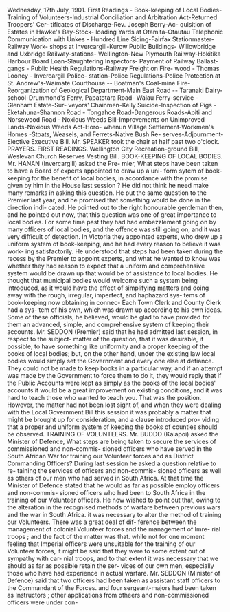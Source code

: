 Wednesday, 17th July, 1901. First Readings - Book-keeping of Local Bodies- Training of Volunteers-Industrial Conciliation and Arbitration Act-Returned Troopers' Cer- tificates of Discharge-Rev. Joseph Berry-Ac- quisition of Estates in Hawke's Bay-Stock- loading Yards at Otamita-Otautau Telephonic Communication with Unkes - Hundred Line Siding-Fairfax Stationmaster-Railway Work- shops at Invercargill-Kurow Public Buildings- Willowbridge and Uxbridge Railway-stations- Wellington-New Plymouth Railway-Hokitika Harbour Board Loan-Slaughtering Inspectors- Payment of Railway Ballast-gangs - Public Health Regulations-Railway Freight on Fire- wood - Thomas Looney - Invercargill Police- station-Police Regulations-Police Protection at St. Andrew's-Waimate Courthouse -- Boatman's Coal-mine Fire-Reorganization of Geological Department-Main East Road -- Taranaki Dairy- school-Drummond's Ferry, Papatotara Road- Waiau Ferry-service - Glenham Estate-Sur- veyors' Chainmen-Kelly Suicide-Inspection of Pigs - Eketahuna-Shannon Road - Tongahoe Road-Dangerous Roads-Apiti and Norsewood Road - Noxious Weeds Bill-Improvements on Unimproved Lands-Noxious Weeds Act-Horo- whenun Village Settlement-Workmen's Homes -Stoats, Weasels, and Ferrets-Native Bush Re- serves-Adjournment-Elective Executive Bill. Mr. SPEAKER took the chair at half past two o'clock. PRAYERS. FIRST READINGS. Wellington City Recreation-ground Bill, Weslevan Church Reserves Vesting Bill. BOOK-KEEPING OF LOCAL BODIES. Mr. HANAN (Invercargill) asked the Pre- mier, What steps have been taken to have a Board of experts appointed to draw up a uni- form sytem of book-keeping for the benefit of local bodies, in accordance with the promise given by him in the House last session ? He did not think he need make many remarks in asking this question. He put the same question to the Premier last year, and he promised that something would be done in the direction indi- cated. He pointed out to the right honourable gentleman then, and he pointed out now, that this question was one of great importance to local bodies. For some time past they had had embezzlement going on by many officers of local bodies, and the offence was still going on, and it was very difficult of detection. In Victoria they appointed experts, who drew up a uniform system of book-keeping, and he had every reason to believe it was work- ing satisfactorily. He understood that steps had been taken during the recess by the Premier to appoint experts, and what he wanted to know was whether they had reason to expect that a uniform and comprehensive system would be drawn up that would be of assistance to local bodies. He thought that municipal bodies would welcome such a system being introduced, as it would have the effect of simplifying matters and doing away with the rough, irregular, imperfect, and haphazard sys- tems of book-keeping now obtaining in connec- Each Town Clerk and County Clerk had a sys- tem of his own, which was drawn up according to his own ideas. Some of these officials, he believed, would be glad to have provided for them an advanced, simple, and comprehensive system of keeping their accounts. Mr. SEDDON (Premier) said that he had admitted last session, in respect to the subject- matter of the question, that it was desirable, if possible, to have something like uniformity and a proper keeping of the books of local bodies; but, on the other hand, under the existing law local bodies would simply set the Government and every one else at defiance. They could not be made to keep books in a particular way, and if an attempt was made by the Government to force them to do it, they would reply that if the Public Accounts were kept as simply as the books of the local bodies' accounts it would be a great improvement on existing conditions, and it was hard to teach those who wanted to teach you. That was the position. However, the matter had not been lost sight of, and when they were dealing with the Local Government Bill this session it was probably a matter that might be brought up for consideration, and a clause introduced pro- viding that a proper and uniform system of keeping the books of counties should be observed. TRAINING OF VOLUNTEERS. Mr. BUDDO (Kaiapoi) asked the Minister of Defence, What steps are being taken to secure the services of commissioned and non-commis- sioned officers who have served in the South African War for training our Volunteer forces and as District Commanding Officers? During last session he asked a question relative to re- taining the services of officers and non-commis- sioned officers as well as others of our men who had served in South Africa. At that time the Minister of Defence stated that he would as far as possible employ officers and non-commis- sioned officers who had been to South Africa in the training of our Volunteer officers. He now wished to point out that, owing to the alteration in the recognised methods of warfare between previous wars and the war in South Africa. it was necessary to alter the method of training our Volunteers. There was a great deal of dif- ference between the management of colonial Volunteer forces and the management of Imre- rial troops ; and the fact of the matter was that. while not for one moment feeling that Imperial officers were unsuitable for the training of our Volunteer forces, it might be said that they were to some extent out of sympathy with car- nial troops, and to that extent it was necessary that we should as far as possible retain the ser- vices of our own men, especially those who have had experience in actual warfare. Mr. SEDDON (Minister of Defence) said that two officers had been taken as assistant staff officers to the Commandant of the Forces. and four sergeant-majors had been taken as Instructors ; other applications from otheers and non-commissioned officers were under con- 